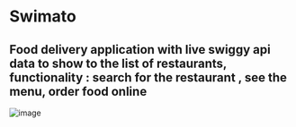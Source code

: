 # Swimato

<h2>Food delivery application with live swiggy api data to show to the list of restaurants, functionality : search for the restaurant , see the menu, order food online</h2>

![image](https://github.com/rcramh/Swimato/assets/131397354/129e8407-fd03-46c5-a4ef-ffa29d59a7c0)
